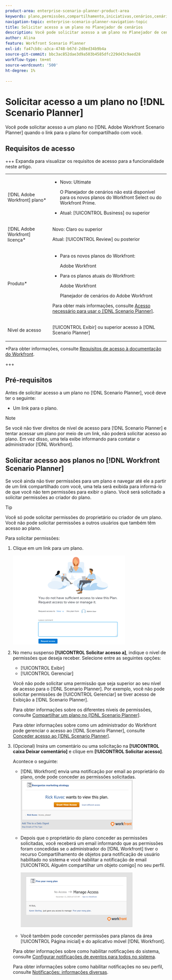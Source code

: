 ```yaml
---
product-area: enterprise-scenario-planner-product-area
keywords: plano,permissões,compartilhamento,iniciativas,cenários,cenário
navigation-topic: enterprise-scenario-planner-navigation-topic
title: Solicitar acesso a um plano no Planejador de cenários
description: Você pode solicitar acesso a um plano no Planejador de cenários do Adobe Workfront quando o link para o plano for compartilhado com você.
author: Alina
feature: Workfront Scenario Planner
exl-id: fa47cb8c-a3ca-4748-b67d-2d8ed34b9b4a
source-git-commit: bbc3ac852dae3d9a503b4585dfc229d43c9aed28
workflow-type: tm+mt
source-wordcount: '500'
ht-degree: 1%

---
```


# Solicitar acesso a um plano no [!DNL Scenario Planner]

Você pode solicitar acesso a um plano no [!DNL Adobe Workfront Scenario Planner] quando o link para o plano for compartilhado com você.

## Requisitos de acesso

+++ Expanda para visualizar os requisitos de acesso para a funcionalidade neste artigo.

<table style="table-layout:auto"> 
 <col> 
 <col> 
 <tbody> 
  <tr> 
   <td> <p>[!DNL Adobe Workfront] plano*</p> </td> 
   <td> <ul></li>
   <li><p>Novo: Ultimate </p></li>
   <p>O Planejador de cenários não está disponível para os novos planos do Workfront Select ou do Workfront Prime. </p>
   <li><p>Atual: [!UICONTROL Business] ou superior</p></ul>
   </td> 
  </tr> 
  <tr> 
   <td> <p>[!DNL Adobe Workfront] licença*</p> </td> 
   <td> <p>Novo: Claro ou superior</p> 
   <p>Atual: [!UICONTROL Review] ou posterior</p> </td> 
  </tr> 
  <tr> 
   <td>Produto* </td> 
   <td> <ul><li><p>Para os novos planos do Workfront:</p><p> Adobe Workfront</li></p>
   <li><p>Para os planos atuais do Workfront: </p>
   <p>Adobe Workfront</p> <p>Planejador de cenários do Adobe Workfront</p></li></ul>

<p>Para obter mais informações, consulte <a href="../scenario-planner/access-needed-to-use-sp.md" class="MCXref xref">Acesso necessário para usar o [!DNL Scenario Planner]</a>. </p> </td> 
  </tr> 
  <tr data-mc-conditions=""> 
   <td>Nível de acesso </td> 
   <td>  <p>[!UICONTROL Exibir] ou superior acesso à [!DNL Scenario Planner]</p>  </td> 
  </tr>
 </tbody> 
</table>

*Para obter informações, consulte [Requisitos de acesso à documentação do Workfront](/help/quicksilver/administration-and-setup/add-users/access-levels-and-object-permissions/access-level-requirements-in-documentation.md).

+++

## Pré-requisitos

Antes de solicitar acesso a um plano no [!DNL Scenario Planner], você deve ter o seguinte:

* Um link para o plano.

>[!NOTE]
>
>Se você não tiver direitos de nível de acesso para [!DNL Scenario Planner] e tentar acessar um plano por meio de um link, não poderá solicitar acesso ao plano. Em vez disso, uma tela exibe informando para contatar o administrador [!DNL Workfront].

## Solicitar acesso aos planos no [!DNL Workfront Scenario Planner]

Se você ainda não tiver permissões para um plano e navegar até ele a partir de um link compartilhado com você, uma tela será exibida para informá-lo de que você não tem permissões para exibir o plano. Você será solicitado a solicitar permissões ao criador do plano.

>[!TIP]
>
>Você só pode solicitar permissões do proprietário ou criador de um plano. Você não pode solicitar permissões a outros usuários que também têm acesso ao plano.

Para solicitar permissões:

1. Clique em um link para um plano.

   ![](assets/request-access-to-plan-350x277.png)

1. No menu suspenso **[!UICONTROL Solicitar acesso a]**, indique o nível de permissões que deseja receber. Selecione entre as seguintes opções:

   * [!UICONTROL Exibir]
   * [!UICONTROL Gerenciar]

   Você não pode solicitar uma permissão que seja superior ao seu nível de acesso para o [!DNL Scenario Planner]. Por exemplo, você não pode solicitar permissões de [!UICONTROL Gerenciar] se tiver acesso de Exibição a [!DNL Scenario Planner].

   Para obter informações sobre os diferentes níveis de permissões, consulte [Compartilhar um plano no [!DNL Scenario Planner]](../scenario-planner/share-a-plan.md).

   Para obter informações sobre como um administrador do Workfront pode gerenciar o acesso ao [!DNL Scenario Planner], consulte [Conceder acesso ao [!DNL Scenario Planner]](../administration-and-setup/add-users/configure-and-grant-access/grant-access-sp.md).

1. (Opcional) Insira um comentário ou uma solicitação na **[!UICONTROL caixa Deixar comentário]** e clique em **[!UICONTROL Solicitar acesso]**.

   Acontece o seguinte:

   * [!DNL Workfront] envia uma notificação por email ao proprietário do plano, onde pode conceder as permissões solicitadas.\
     ![](assets/request-access-to-plan-email-350x156.png)

   * Depois que o proprietário do plano conceder as permissões solicitadas, você receberá um email informando que as permissões foram concedidas se o administrador do [!DNL Workfront] tiver o recurso Compartilhamento de objetos para notificação de usuário habilitado no sistema e você habilitar a notificação de email [!UICONTROL Alguém compartilhar um objeto comigo] no seu perfil.

     ![](assets/access-granted-to-plan-email-350x172.png)

   * Você também pode conceder permissões para planos da área [!UICONTROL Página inicial] e do aplicativo móvel [!DNL Workfront].

   Para obter informações sobre como habilitar notificações do sistema, consulte [Configurar notificações de eventos para todos no sistema](../administration-and-setup/manage-workfront/emails/configure-event-notifications-for-everyone-in-the-system.md).

   Para obter informações sobre como habilitar notificações no seu perfil, consulte [Notificações: informações diversas](../workfront-basics/using-notifications/notifications-misc-information.md).
